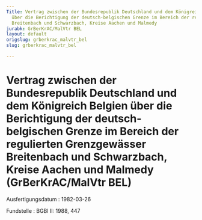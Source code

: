 ```yaml
---
Title: Vertrag zwischen der Bundesrepublik Deutschland und dem Königreich Belgien
  über die Berichtigung der deutsch-belgischen Grenze im Bereich der regulierten Grenzgewässer
  Breitenbach und Schwarzbach, Kreise Aachen und Malmedy
jurabk: GrBerKrAC/MalVtr BEL
layout: default
origslug: grberkrac_malvtr_bel
slug: grberkrac_malvtr_bel

---
```


# Vertrag zwischen der Bundesrepublik Deutschland und dem Königreich Belgien über die Berichtigung der deutsch-belgischen Grenze im Bereich der regulierten Grenzgewässer Breitenbach und Schwarzbach, Kreise Aachen und Malmedy (GrBerKrAC/MalVtr BEL)

Ausfertigungsdatum
:   1982-03-26

Fundstelle
:   BGBl II: 1988, 447

